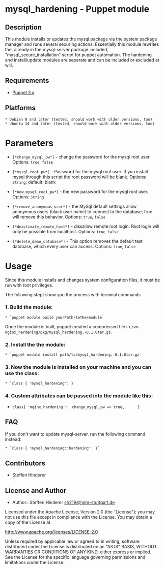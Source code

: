 # mysql_hardening - Puppet module

## Description
This module installs or updates the mysql package via the system package manager and runs several securing actions. 
Essentially this module rewrites the, already in the mysql-server package included, "mysql_secure_installation" script for puppet automation.
The hardening and install/update modules are seperate and can be included or excluded at will.

## Requirements
* [Puppet 3.x](https://puppetlabs.com/puppet/puppet-open-source)

## Platforms 
    * Debian 8 and later (tested, should work with older versions, too)
    * Ubuntu 14 and later (tested, should work with older versions, too)
    
# Parameters
* `[*change_mysql_pw*]` - change the password for the mysql root user. Options: `true`, `false` 

* `[*mysql_root_pw*]` - Password for the mysql root user. If you install mysql through this script the root password will be blank. Options: `String`; default: blank

* `[*new_mysql_root_pw*]` - the new password for the mysql root user. Options: `String`

* `[*remove_anonymous_user*]` - the MySql default settings allow anonymous users (black user name) to connect to the database, true will remove this behavior. Options: `true`, `false`  

* `[*deactivate_remote_host*]` - dissallow remote root login. Root login will only be possible from localhost. Options: `true`, `false` 

* `[*delete_demo_database*]` - This option removes the default test database, which every user can access. Options: `true`, `false` 


# Usage 
Since this module installs and changes system configuration files, it must be run with root privileges.

The following stept show you the process with terminal commands

### 1. Build the module:

    * `puppet module build yourPath/toThe/module`
    
Once the module is built, puppet created a compressed file in `/vm-nginx_hardening/pkg/mysql_hardening.-0.1.0tar.gz`. 

### 2. Install the the module:

    * `puppet module install path/to/mysql_hardening.-0.1.0tar.gz`

### 3. Ńow the module is installed on your machine and you can use the class:


    * `class { 'mysql_hardening': }
    
### 4. Custom attributes can be passed into the module like this:
    
* `class{ 'nginx_hardening': 
                change_mysql_pw => true,     
        }`

## FAQ
If you don't want to update mysql-server, run the following command instead:

    * `class { 'mysql_hardening::hardening': }`

## Contributors
* Steffen Hinderer


## License and Author
 * Author:: Steffen Hinderer sh219@hdm-stuttgart.de
 
Licensed under the Apache License, Version 2.0 (the "License"); you may not use this file except in compliance with the License. You may obtain a copy of the License at

http://www.apache.org/licenses/LICENSE-2.0

Unless required by applicable law or agreed to in writing, software distributed under the License is distributed on an "AS IS" BASIS, WITHOUT WARRANTIES OR CONDITIONS OF ANY KIND, either express or implied. See the License for the specific language governing permissions and limitations under the License.